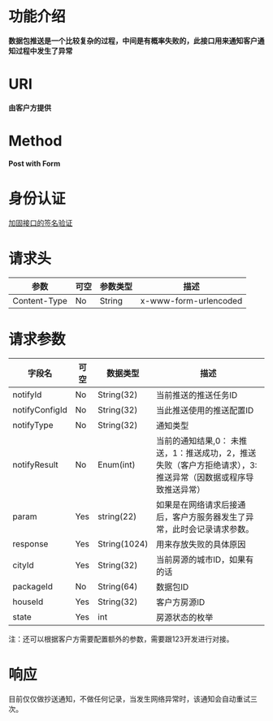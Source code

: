 # 功能介绍
**数据包推送是一个比较复杂的过程，中间是有概率失败的，此接口用来通知客户通知过程中发生了异常**

# URI
**由客户方提供**


# Method
**Post with Form**


# 身份认证
[加固接口的签名验证](../Agreement/StrongValidation.md)


# 请求头
| 参数 | 可空 | 参数类型 | 描述 |
| ---- | ---- | ---- | ----|
| Content-Type | No | String | x-www-form-urlencoded |


# 请求参数
| 字段名 | 可空 | 数据类型 | 描述 |
| ---- | ---- | ---- | ----|
| notifyId | No | String(32) | 当前推送的推送任务ID |
| notifyConfigId | No | String(32) | 当此推送使用的推送配置ID | 
| notifyType | No | String(32) | 通知类型 | 
| notifyResult | No | Enum(int) | 当前的通知结果,0： 未推送，1：推送成功，2，推送失败（客户方拒绝请求），3:推送异常（因数据或程序导致推送异常） | 
| param | Yes | string(22) | 如果是在网络请求后接通后，客户方服务器发生了异常，此时会记录请求参数。 | 
| response | Yes | String(1024) | 用来存放失败的具体原因 |  
| cityId | Yes | String(32) | 当前房源的城市ID，如果有的话 | 
| packageId | No | String(64) | 数据包ID | 
| houseId | Yes | String(32) | 客户方房源ID | 
| state | Yes | int | 房源状态的枚举 | 

注：还可以根据客户方需要配置额外的参数，需要跟123开发进行对接。


# 响应
目前仅仅做抄送通知，不做任何记录，当发生网络异常时，该通知会自动重试三次。
